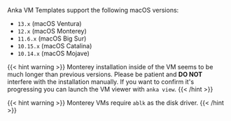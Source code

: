 ---
---

Anka VM Templates support the following macOS versions:

- `13.x` (macOS Ventura)
- `12.x` (macOS Monterey)
- `11.6.x` (macOS Big Sur)
- `10.15.x` (macOS Catalina)
- `10.14.x` (macOS Mojave)

{{< hint warning >}}
Monterey installation inside of the VM seems to be much longer than previous versions. Please be patient and **DO NOT** interfere with the installation manually. If you want to confirm it's progressing you can launch the VM viewer with `anka view`.
{{< /hint >}}

{{< hint warning >}}
Monterey VMs require `ablk` as the disk driver.
{{< /hint >}}